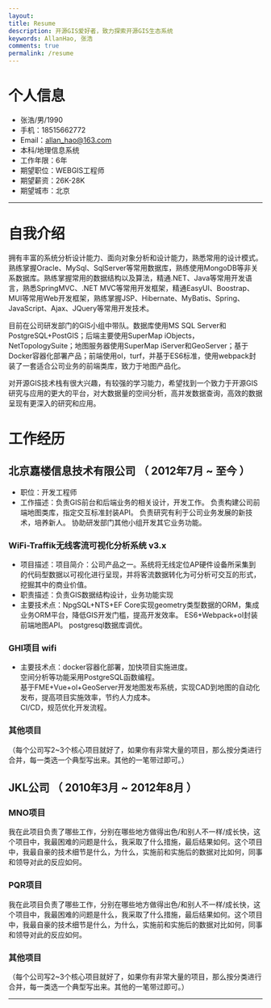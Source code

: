 ```yaml
---
layout:  
title: Resume
description: 开源GIS爱好者，致力探索开源GIS生态系统
keywords: AllanHao, 张浩
comments: true 
permalink: /resume
---
```


 

# 个人信息

 - 张浩/男/1990 
 - 手机：18515662772
 - Email：allan_hao@163.com 
 - 本科/地理信息系统
 - 工作年限：6年   
 - 期望职位：WEBGIS工程师
 - 期望薪资：26K-28K
 - 期望城市：北京

---

# 自我介绍

拥有丰富的系统分析设计能力、面向对象分析和设计能力，熟悉常用的设计模式。熟练掌握Oracle、MySql、SqlServer等常用数据库，熟练使用MongoDB等非关系数据库。熟练掌握常用的数据结构以及算法，精通.NET、Java等常用开发语言，熟悉SpringMVC、.NET MVC等常用开发框架，精通EasyUI、Boostrap、MUI等常用Web开发框架，熟练掌握JSP、Hibernate、MyBatis、Spring、JavaScript、Ajax、JQuery等常用开发技术。

目前在公司研发部门的GIS小组中带队。数据库使用MS SQL Server和PostgreSQL+PostGIS；后端主要使用SuperMap iObjects，NetTopologySuite；地图服务器使用SuperMap iServer和GeoServer；基于Docker容器化部署产品；前端使用ol，turf，并基于ES6标准，使用webpack封装了一套适合公司业务的前端类库，致力于地图产品化。

对开源GIS技术栈有很大兴趣，有较强的学习能力，希望找到一个致力于开源GIS研究与应用的更大的平台，对大数据量的空间分析，高并发数据查询，高效的数据呈现有更深入的研究和应用。




# 工作经历 

## 北京嘉楼信息技术有限公司 （ 2012年7月 ~ 至今 ）

* 职位：开发工程师
* 工作描述：负责GIS前台和后端业务的相关设计，开发工作。
负责构建公司前端地图类库，指定交互标准封装API。
负责研究有利于公司业务发展的新技术，培养新人。
协助研发部门其他小组开发其它业务功能。

### WiFi-Traffik无线客流可视化分析系统 v3.x
* 项目描述：项目简介：公司产品之一。系统将无线定位AP硬件设备所采集到的代码型数据以可视化进行呈现，并将客流数据转化为可分析可交互的形式，挖掘其中的商业价值。
* 职责描述：负责GIS数据结构设计，业务功能实现
* 主要技术点：NpgSQL+NTS+EF Core实现geometry类型数据的ORM，集成业务ORM平台，降低GIS开发门槛，提高开发效率。
             ES6+Webpack+ol封装前端地图API。
             postgresql数据库调优。
             


### GHI项目 wifi
* 主要技术点：docker容器化部署，加快项目实施进度。     
             空间分析等功能采用PostgreSQL函数编程。     
             基于FME+Vue+ol+GeoServer开发地图发布系统，实现CAD到地图的自动化发布，提高项目实施效率，节约人力成本。     
             CI/CD，规范优化开发流程。         


### 其他项目

（每个公司写2~3个核心项目就好了，如果你有非常大量的项目，那么按分类进行合并，每一类选一个典型写出来。其他的一笔带过即可。）

 
## JKL公司 （ 2010年3月 ~ 2012年8月 ）

### MNO项目 
我在此项目负责了哪些工作，分别在哪些地方做得出色/和别人不一样/成长快，这个项目中，我最困难的问题是什么，我采取了什么措施，最后结果如何。这个项目中，我最自豪的技术细节是什么，为什么，实施前和实施后的数据对比如何，同事和领导对此的反应如何。


### PQR项目 
我在此项目负责了哪些工作，分别在哪些地方做得出色/和别人不一样/成长快，这个项目中，我最困难的问题是什么，我采取了什么措施，最后结果如何。这个项目中，我最自豪的技术细节是什么，为什么，实施前和实施后的数据对比如何，同事和领导对此的反应如何。


### 其他项目

（每个公司写2~3个核心项目就好了，如果你有非常大量的项目，那么按分类进行合并，每一类选一个典型写出来。其他的一笔带过即可。）

---